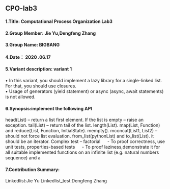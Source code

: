 CPO-lab3
----

#### 1.Title: Computational Process Organization Lab3

#### 2.Group Member: Jie Yu,Dengfeng Zhang

#### 3.Group Name: BIGBANG

#### 4.Date： 2020 .06.17

#### 5.Variant description: variant 1

  • In this variant, you should implement a lazy library for a single-linked list. For that, you should use closures.   
  • Usage of generators (yield statement) or async (async, await statements) is not allowed.
#### 6.Synopsis:implement the following API

  head(List) – return a list first element. If the list is empty – raise an exception.
  tail(List) – return tail of the list.
  length(List).
  map(List, Function) and reduce(List, Function, InitialState).
  mempty().
  mconcat(List1, List2) – should not force list evaluation.
  from_list(pythonList) and to_list(List).
  it should be an iterator.
  Complex test – factorial    - To proof correctness, use unit tests, properties-based tests    - To proof laziness,demonstrate it for all suitable     implemented functions on an infinite list (e.g. natural numbers sequence) and a

#### 7.Contribution Summary:
  Linkedlist:Jie Yu
  Linkedlist_test:Dengfeng Zhang

